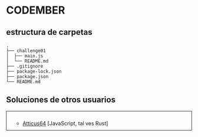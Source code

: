 # CODEMBER

## estructura de carpetas

```
.
├── challenge01
│  ├── main.js
│  └── README.md
├── .gitignore
├── package-lock.json
├── package.json
└── README.md
```

## Soluciones de otros usuarios

<ul style="border:1px solid; padding:10px 20px;" >

- [Atticus64](https://github.com/Atticus64/codember) [JavaScript, tal ves Rust]

</ul>
